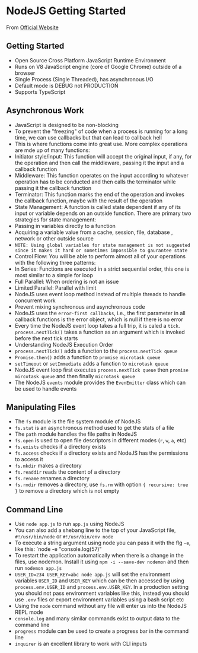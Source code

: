 # NodeJS Getting Started 

From [Official Website](https://nodejs.dev/en/learn)

## Getting Started  

- Open Source Cross Platform JavaScript Runtime Environment
- Runs on V8 JavaScript engine (core of Google Chrome) outside of a browser
- Single Process (Single Threaded), has asynchronous I/O
- Default mode is DEBUG not PRODUCTION
- Supports TypeScript

## Asynchronous Work  

- JavaScript is designed to be non-blocking
- To prevent the "freezing" of code when a process is running for a long time, we can use callbacks but that can lead to callback hell
- This is where functions come into great use. More complex operations are mde up of many functions:
 - Initiator style/input: This function will accept the original input, if any, for the operation and then call the middleware, passing it the input and a callback function
 - Middleware: This function operates on the input according to whatever operation has to be conducted and then calls the terminator while passing it the callback function
 - Terminator: This function marks the end of the operation and invokes the callback function, maybe with the result of the operation
- State Management: A function is called state dependent if any of its input or variable depends on an outside function. There are primary two strategies for state management:
 - Passing in variables directly to a function
 - Acquiring a variable value from a cache, session, file, database , network or other outside source
 - ```NOTE: Using global variables for state management is not suggested since it makes it hard or sometimes impossible to gaurantee state```
- Control Flow: You will be able to perform almost all of your operations with the following three patterns:
 - In Series: Functions are executed in a strict sequential order, this one is most similar to a simple for loop
 - Full Parallel: When ordering is not an issue
 - Limited Parallel: Parallel with limit
- NodeJS uses event loop method instead of multiple threads to handle concurrent work
- Prevent mixing synchronous and asynchronous code
- NodeJS uses the `error-first callbacks`, i.e., the first parameter in all callback functions is the error object, which is null if there is no error
- Every time the NodeJS event loop takes a full trip, it is caled a `tick`. `process.nextTick()` takes a function as an argument which is invoked before the next tick starts
- Understanding NodeJS Execution Order
 - `process.nextTick()` adds a function to the `process.nextTick queue`
 - `Promise.then()` adds a function to `promise microtask queue`
 - `setTimeout` or `setImmediate` adds a function to `microtask queue`
 - NodeJS event loop first executes `process.nextTick queue` then `promise mircotask queue` and then finally `microtask queue`
- The NodeJS `events` module provides the `EvenEmitter` class which can be used to handle events

## Manipulating Files  

- The `fs` module is the file system module of NodeJS
- `fs.stat` is an asynchronous method used to get the stats of a file
- The `path` module handles the file paths in NodeJS
- `fs.open` is used to open file descriptors in different modes (`r`, `w`, `a`, etc)
- `fs.exists` checks if a directory exists
- `fs.access` checks if a directory exists and NodeJS has the permissions to access it
- `fs.mkdir` makes a directory
- `fs.readdir` reads the content of a directory
- `fs.rename` renames a directory
- `fs.rmdir` removes a directory, use `fs.rm` with option `{ recursive: true }` to remove a directory which is not empty

## Command Line

- Use `node app.js` to run `app.js` using NodeJS
- You can also add a shebang line to the top of your JavaScript file, `#!/usr/bin/node` or `#!/usr/bin/env node`
- To execute a string argument using node you can pass it with the flg `-e`, like this: `node -e "console.log(57)"
- To restart the application automatically when there is a change in the files, use nodemon. Install it using `npm -i --save-dev nodemon` and then run `nodemon app.js`
- `USER_ID=234 USER_KEY=abc node app.js` will set the environment variables `USER_ID` and `USER_KEY` which can be then accessed by using `process.env.USER_ID` and `process.env.USER_KEY`. In a production setting you should not pass environment variables like this, instead you should use `.env` files or export environment variables using a bash script etc
- Using the `node` command without any file will enter us into the NodeJS REPL mode
- `console.log` and many similar commands exist to output data to the command line
- `progress` module can be used to create a progress bar in the command line
- `inquirer` is an excellent library to work with CLI inputs

